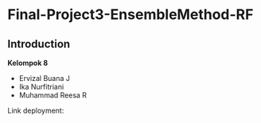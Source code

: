 # Final-Project3-EnsembleMethod-RF
## Introduction
**Kelompok 8**
- Ervizal Buana J
- Ika Nurfitriani
- Muhammad Reesa R

Link deployment: 
